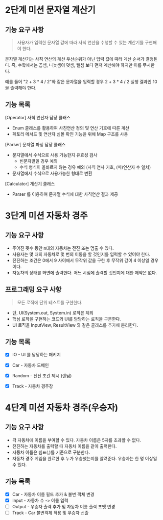 # 2단계 미션 문자열 계산기

##  기능 요구 사항
> 사용자가 입력한 문자열 값에 따라 사칙 연산을 수행할 수 있는 계산기를 구현해야 한다.
> 
문자열 계산기는 사칙 연산의 계산 우선순위가 아닌 입력 값에 따라 계산 순서가 결정된다. 
즉, 수학에서는 곱셈, 나눗셈이 덧셈, 뺄셈 보다 먼저 계산해야 하지만 이를 무시한다.

예를 들어 "2 + 3 * 4 / 2"와 같은 문자열을 입력할 경우 2 + 3 * 4 / 2 실행 결과인 10을 출력해야 한다.


## 기능 목록
[Operator] 사칙 연산자 담당 클래스
* Enum 클래스를 활용하여 사친연산 정의 및 연산 기호에 따른 계산
* 펙토리 메서드 및 연산자 심볼 확인 기능을 위해 Map 구조를 사용

[Parser] 문자열 파싱 담당 클래스
* 문자열에서 수식으로 사용 가능한지 유효성 검사
  * 빈문자열일 경우 예외
  * 수식 형식이 올바르지 않는 경유 예외 (사칙 연사 기호, (피)연산자 수 일치)
* 문자열에서 수식으로 사용가능한 형태로 변환

[Calculator] 계산기 클래스
* Parser 를 이용하여 문자열 수식에 대한 사칙연산 결과 제공

# 3단계 미션 자동차 경주
##  기능 요구 사항
- 주어진 횟수 동안 n대의 자동차는 전진 또는 멈출 수 있다.
- 사용자는 몇 대의 자동차로 몇 번의 이동을 할 것인지를 입력할 수 있어야 한다.
- 전진하는 조건은 0에서 9 사이에서 무작위 값을 구한 후 무작위 값이 4 이상일 경우이다.
- 자동차의 상태를 화면에 출력한다. 어느 시점에 출력할 것인지에 대한 제약은 없다.

##  프로그래밍 요구 사항
> 모든 로직에 단위 테스트를 구현한다. 
- 단, UI(System.out, System.in) 로직은 제외
- 핵심 로직을 구현하는 코드와 UI를 담당하는 로직을 구분한다.
- UI 로직을 InputView, ResultView 와 같은 클래스를 추가해 분리한다.

## 기능 목록
- [x] IO - UI 를 담당하는 패키지
- [x] Car - 자동차 도메인
- [x] Random - 전진 조건 제시 (랜덤)
- [x] Track - 자동차 경주장


# 4단계 미션 자동차 경주(우승자)
## 기능 요구 사항
- 각 자동차에 이름을 부여할 수 있다. 자동차 이름은 5자를 초과할 수 없다.
- 전진하는 자동차를 출력할 때 자동차 이름을 같이 출력한다.
- 자동차 이름은 쉼표(,)를 기준으로 구분한다.
- 자동차 경주 게임을 완료한 후 누가 우승했는지를 알려준다. 우승자는 한 명 이상일 수 있다.

## 기능 목록
- [x] Car - 자동차 이름 필드 추가 & 불변 객체 변경
- [x] Input - 자동차 수 -> 이름 입력
- [ ] Output - 우승자 출력 추가 및 자동차 이름 출력 포맷 변경
- [ ] Track - Car 불변객체 적용 및 우승자 선출
